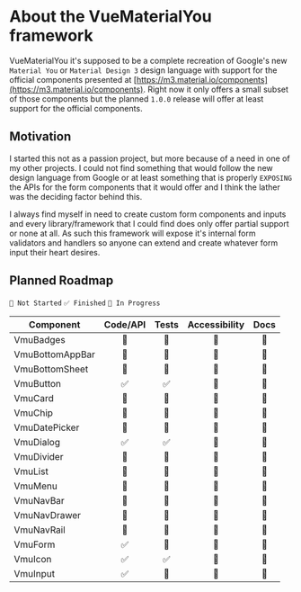 # About the VueMaterialYou framework

VueMaterialYou it's supposed to be a complete recreation of Google's new `Material You` or `Material Design 3` design language with support for the official components presented at [https://m3.material.io/components](https://m3.material.io/components). Right now it only offers a small subset of those components but the planned `1.0.0` release will offer at least support for the official components.

## Motivation

I started this not as a passion project, but more because of a need in one of my other projects. I could not find something that would follow the new design language from Google or at least something that is properly `EXPOSING` the APIs for the form components that it would offer and I think the lather was the deciding factor behind this.

I always find myself in need to create custom form components and inputs and every library/framework that I could find does only offer partial support or none at all. As such this framework will expose it's internal form validators and handlers so anyone can extend and create whatever form input their heart desires.

## Planned Roadmap

`🚧 Not Started` `✅ Finished` `📌 In Progress`

| Component       | Code/API | Tests | Accessibility | Docs |
| --------------- | :------: | :---: | :-----------: | :--: |
| VmuBadges       |    🚧    |  🚧   |      🚧       |  🚧  |
| VmuBottomAppBar |    🚧    |  🚧   |      🚧       |  🚧  |
| VmuBottomSheet  |    🚧    |  🚧   |      🚧       |  🚧  |
| VmuButton       |    ✅    |  ✅   |      🚧       |  🚧  |
| VmuCard         |    🚧    |  🚧   |      🚧       |  🚧  |
| VmuChip         |    🚧    |  🚧   |      🚧       |  🚧  |
| VmuDatePicker   |    🚧    |  🚧   |      🚧       |  🚧  |
| VmuDialog       |    ✅    |  ✅   |      🚧       |  🚧  |
| VmuDivider      |    🚧    |  🚧   |      🚧       |  🚧  |
| VmuList         |    🚧    |  🚧   |      🚧       |  🚧  |
| VmuMenu         |    🚧    |  🚧   |      🚧       |  🚧  |
| VmuNavBar       |    🚧    |  🚧   |      🚧       |  🚧  |
| VmuNavDrawer    |    🚧    |  🚧   |      🚧       |  🚧  |
| VmuNavRail      |    🚧    |  🚧   |      🚧       |  🚧  |
| VmuForm         |    ✅    |  🚧   |      🚧       |  🚧  |
| VmuIcon         |    ✅    |  ✅   |      🚧       |  🚧  |
| VmuInput        |    ✅    |  🚧   |      🚧       |  🚧  |

